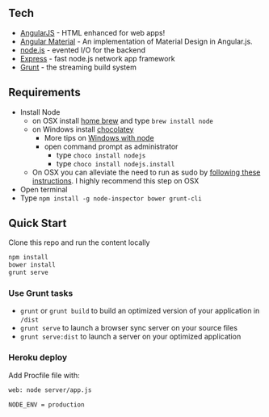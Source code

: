 ## Tech

* [AngularJS] - HTML enhanced for web apps!
* [Angular Material] - An implementation of Material Design in Angular.js.
* [node.js] - evented I/O for the backend
* [Express] - fast node.js network app framework
* [Grunt] - the streaming build system

## Requirements

- Install Node
    - on OSX install [home brew](http://brew.sh/) and type `brew install node`
    - on Windows install [chocolatey](https://chocolatey.org/)
        - More tips on [Windows with node](http://jpapa.me/winnode)
        - open command prompt as administrator
            - type `choco install nodejs`
            - type `choco install nodejs.install`
    - On OSX you can alleviate the need to run as sudo by [following these instructions](http://jpapa.me/nomoresudo). I highly recommend this step on OSX
- Open terminal
- Type `npm install -g node-inspector bower grunt-cli`

## Quick Start
Clone this repo and run the content locally
```bash
npm install
bower install
grunt serve
```

### Use Grunt tasks

* `grunt` or `grunt build` to build an optimized version of your application in `/dist`
* `grunt serve` to launch a browser sync server on your source files
* `grunt serve:dist` to launch a server on your optimized application

### Heroku deploy

Add Procfile file with:

```bash
web: node server/app.js
```
```bash
NODE_ENV = production
```

[node.js]:http://nodejs.org
[express]:http://expressjs.com
[AngularJS]:http://angularjs.org
[Angular Material]:https://material.angularjs.org/
[Grunt]:http://gruntjs.com/
